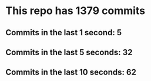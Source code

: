 # This repo has 1379 commits

## Commits in the last 1 second: 5
## Commits in the last 5 seconds: 32
## Commits in the last 10 seconds: 62
